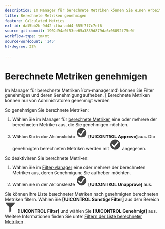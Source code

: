 ```yaml
---
description: Im Manager für berechnete Metriken können Sie einen Arbeitsablauf einrichten, zu dem die Genehmigung von Metriken für verschiedene Anwendungsebenen und spezielle Abteilungen oder Gruppen gehört.
title: Berechnete Metriken genehmigen
feature: Calculated Metrics
exl-id: da55bb2b-9d42-4fba-add4-655f7f7c7ef6
source-git-commit: 1907d94a0f53ee65a3839d879da6c06092f75e0f
workflow-type: tm+mt
source-wordcount: '145'
ht-degree: 22%

---
```


# Berechnete Metriken genehmigen

Im Manager für berechnete Metriken ](cm-manager.md) können Sie Filter genehmigen und deren Genehmigung aufheben. [ Berechnete Metriken können nur von Administratoren genehmigt werden.

So genehmigen Sie berechnete Metriken:

1. Wählen Sie im Manager für [berechnete Metriken](cm-approving.md) eine oder mehrere der berechneten Metriken aus, die Sie genehmigen möchten.
1. Wählen Sie in der Aktionsleiste ![CheckmarkCircle](/help/assets/icons/CheckmarkCircle.svg) **[!UICONTROL Approve]** aus. Die genehmigten berechneten Metriken werden mit ![CheckmarkCircle](/help/assets/icons/CheckmarkCircle.svg) angegeben.

So deaktivieren Sie berechnete Metriken:

1. Wählen Sie im [Filter-Manager](cm-approving.md) eine oder mehrere der berechneten Metriken aus, deren Genehmigung Sie aufheben möchten.
1. Wählen Sie in der Aktionsleiste ![CheckmarkCircle](/help/assets/icons/CheckmarkCircle.svg) **[!UICONTROL Unapprove]** aus.


Sie können Ihre Liste berechneter Metriken nach genehmigten berechneten Metriken filtern. Wählen Sie **[!UICONTROL Sonstige Filter]** aus dem Bereich ![Filter](/help/assets/icons/Filter.svg) **[!UICONTROL Filter]** und wählen Sie **[!UICONTROL Genehmigt]** aus. Weitere Informationen finden Sie unter [Filtern der Liste berechneter Metriken](/help/components/calc-metrics/cm-workflow/cm-filter.md) .
